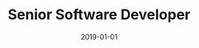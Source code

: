 ---
date: 2019-01-01
year: 2019-2021
title: Senior Software Developer
project: InnoBlog
customer: Inno Games
image: "/assets/images/innoBlog.png"
description: I launched an initiative to give InnoGames more of a reputation in the developer community. To that end, I launched a blog dedicated to game development and other tech-focused topics. I managed the blog and its content from 2019 until 2021.
projectLink: InnoBlog
projectLinkSrc: https://blog.innogames.com/
---